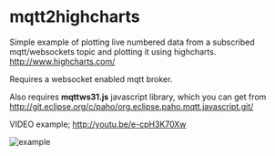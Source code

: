 mqtt2highcharts
===============

Simple example of plotting live numbered data from a subscribed mqtt/websockets topic and plotting it using highcharts. http://www.highcharts.com/


Requires a websocket enabled mqtt broker.


Also requires **mqttws31.js** javascript library, which you can get from http://git.eclipse.org/c/paho/org.eclipse.paho.mqtt.javascript.git/


VIDEO example; http://youtu.be/e-cpH3K70Xw

![example](https://raw2.github.com/matbor/mqtt2livechart/master/chart.png)
